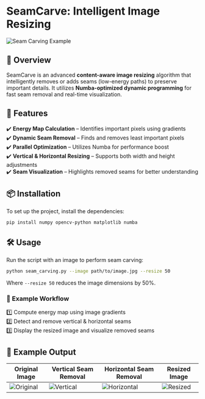 
# **SeamCarve: Intelligent Image Resizing**  

![Seam Carving Example](images/example.jpg)  

## **📌 Overview**  
SeamCarve is an advanced **content-aware image resizing** algorithm that intelligently removes or adds seams (low-energy paths) to preserve important details. It utilizes **Numba-optimized dynamic programming** for fast seam removal and real-time visualization.  

## **🚀 Features**  
✔️ **Energy Map Calculation** – Identifies important pixels using gradients  
✔️ **Dynamic Seam Removal** – Finds and removes least important pixels  
✔️ **Parallel Optimization** – Utilizes Numba for performance boost  
✔️ **Vertical & Horizontal Resizing** – Supports both width and height adjustments  
✔️ **Seam Visualization** – Highlights removed seams for better understanding  

## **📦 Installation**  
To set up the project, install the dependencies:  
```bash
pip install numpy opencv-python matplotlib numba
```

## **🛠 Usage**  
Run the script with an image to perform seam carving:  
```bash
python seam_carving.py --image path/to/image.jpg --resize 50
```
Where `--resize 50` reduces the image dimensions by 50%.  

### **🔹 Example Workflow**  
1️⃣ Compute energy map using image gradients  
2️⃣ Detect and remove vertical & horizontal seams  
3️⃣ Display the resized image and visualize removed seams  

## **📸 Example Output**  
| Original Image | Vertical Seam Removal | Horizontal Seam Removal | Resized Image |
|---|---|---|---|
| ![Original](images/original.jpg) | ![Vertical](images/vertical_seams.jpg) | ![Horizontal](images/horizontal_seams.jpg) | ![Resized](images/resized.jpg) |
